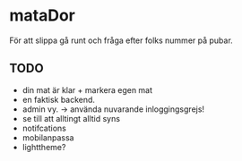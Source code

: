 # mataDor
För att slippa gå runt och fråga efter folks nummer på pubar.

## TODO
- din mat är klar + markera egen mat
- en faktisk backend.
- admin vy. -> använda nuvarande inloggingsgrejs! 
- se till att alltingt alltid syns
- notifcations
- mobilanpassa
- lighttheme?
